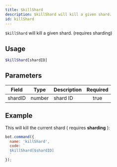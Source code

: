 ```yaml
---
title: $killShard
description: $killShard will kill a given shard.
id: killShard
---
```


`$killShard` will kill a given shard. (requires sharding)

## Usage

```php
$killShard[shardID]
```

## Parameters 


| Field   | Type   | Description | Required |
|---------|--------|-------------|:--------:|
| shardID | number | shard ID    |   true   |

## Example

This will kill the current shard ( requires **sharding** ):

```javascript
bot.command({
  name: 'killShard',
  code: `
  $killShard[$shardID]
  `
});
```